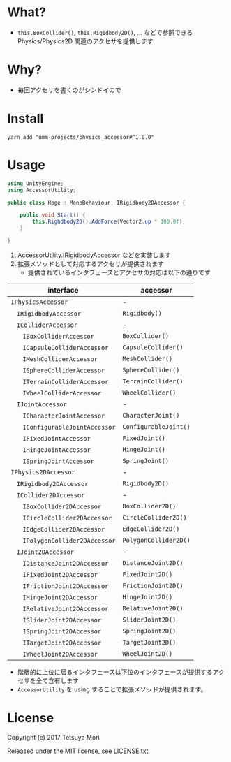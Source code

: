 # What?

* `this.BoxCollider()`, `this.Rigidbody2D()`, ... などで参照できる Physics/Physics2D 関連のアクセサを提供します

# Why?

* 毎回アクセサを書くのがシンドイので

# Install

```shell
yarn add "umm-projects/physics_accessor#^1.0.0"
```

# Usage

```csharp
using UnityEngine;
using AccessorUtility;

public class Hoge : MonoBehaviour, IRigidbody2DAccessor {

    public void Start() {
        this.Righdbody2D().AddForce(Vector2.up * 100.0f);
    }

}
```

1. AccessorUtility.IRigidbodyAccessor などを実装します
1. 拡張メソッドとして対応するアクセサが提供されます
    * 提供されているインタフェースとアクセサの対応は以下の通りです

| interface | accessor |
| --- | --- |
| `IPhysicsAccessor` | - |
| `　IRigidbodyAccessor` | `Rigidbody()` |
| `　IColliderAccessor` | - |
| `　　IBoxColliderAccessor` | `BoxCollider()` |
| `　　ICapsuleColliderAccessor` | `CapsuleCollider()` |
| `　　IMeshColliderAccessor` | `MeshCollider()` |
| `　　ISphereColliderAccessor` | `SphereCollider()` |
| `　　ITerrainColliderAccessor` | `TerrainCollider()` |
| `　　IWheelColliderAccessor` | `WheelCollider()` |
| `　IJointAccessor` | - |
| `　　ICharacterJointAccessor` | `CharacterJoint()` |
| `　　IConfigurableJointAccessor` | `ConfigurableJoint()` |
| `　　IFixedJointAccessor` | `FixedJoint()` |
| `　　IHingeJointAccessor` | `HingeJoint()` |
| `　　ISpringJointAccessor` | `SpringJoint()` |
| `IPhysics2DAccessor` | - |
| `　IRigidbody2DAccessor` | `Rigidbody2D()` |
| `　ICollider2DAccessor` | - |
| `　　IBoxCollider2DAccessor` | `BoxCollider2D()` |
| `　　ICircleCollider2DAccessor` | `CircleCollider2D()` |
| `　　IEdgeCollider2DAccessor` | `EdgeCollider2D()` |
| `　　IPolygonCollider2DAccessor` | `PolygonCollider2D()` |
| `　IJoint2DAccessor` | - |
| `　　IDistanceJoint2DAccessor` | `DistanceJoint2D()` |
| `　　IFixedJoint2DAccessor` | `FixedJoint2D()` |
| `　　IFrictionJoint2DAccessor` | `FrictionJoint2D()` |
| `　　IHingeJoint2DAccessor` | `HingeJoint2D()` |
| `　　IRelativeJoint2DAccessor` | `RelativeJoint2D()` |
| `　　ISliderJoint2DAccessor` | `SliderJoint2D()` |
| `　　ISpringJoint2DAccessor` | `SpringJoint2D()` |
| `　　ITargetJoint2DAccessor` | `TargetJoint2D()` |
| `　　IWheelJoint2DAccessor` | `WheelJoint2D()` |

* 階層的に上位に居るインタフェースは下位のインタフェースが提供するアクセサを全て含有します
* `AccessorUtility` を using することで拡張メソッドが提供されます。

# License

Copyright (c) 2017 Tetsuya Mori

Released under the MIT license, see [LICENSE.txt](LICENSE.txt)

